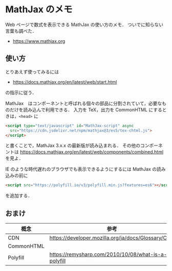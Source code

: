 MathJax のメモ
============

Web ページで数式を表示できる MathJax の使い方のメモ．
ついでに知らない言葉も調べた．

- https://www.mathjax.org

使い方
-----

とりあえず使ってみるには

- https://docs.mathjax.org/en/latest/web/start.html

の指示に従う．

MathJax　はコンポーネントと呼ばれる個々の部品に分割されていて，必要なものだけを読み込んで利用できる．
入力を TeX，出力を CommonHTML にするときは，`<head>` に

```html
<script type="text/javascript" id="MathJax-script" async
  src="https://cdn.jsdelivr.net/npm/mathjax@3/es5/tex-chtml.js">
</script>
```

と書くことで，MathJax 3.x.x の最新版が読み込まれる．
その他のコンポーネントは https://docs.mathjax.org/en/latest/web/components/combined.html を見よ．

IE のような時代遅れのブラウザでも表示できるようにするには MathJax の読み込みの前に

```html
<script src="https://polyfill.io/v3/polyfill.min.js?features=es6"></script>
```

を追加する．



おまけ
----

| 概念		| 参考 |
| ---- 		| ---- |
| CDN		| https://developer.mozilla.org/ja/docs/Glossary/CDN |
| CommonHTML |  |
| Polyfill  | https://remysharp.com/2010/10/08/what-is-a-polyfill |
